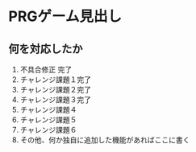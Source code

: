 # PRGゲーム見出し
## 何を対応したか

1. 不具合修正 完了
1. チャレンジ課題１完了
1. チャレンジ課題２完了
1. チャレンジ課題３完了
1. チャレンジ課題４
1. チャレンジ課題５
1. チャレンジ課題６
1. その他、何か独自に追加した機能があればここに書く
